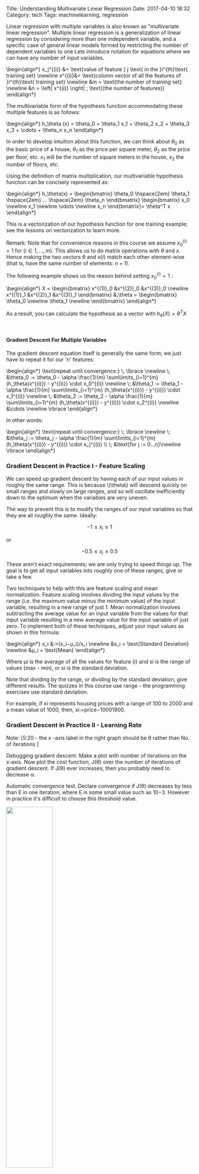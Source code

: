 Title: Understanding Multivariate Linear Regression
Date: 2017-04-10 18:32
Category: tech
Tags: machinelearning, regression


Linear regression with multiple variables is also known as "multivariate linear regression". Multiple linear regression is a generalization of linear regression by considering more than one independent variable, and a specific case of general linear models formed by restricting the number of dependent variables to one
Lets introduce notation for equations where we can have any number of input variables.


\begin{align*}
x_j^{(i)} &= \text{value of feature } j \text{ in the }i^{th}\text{ training set} \newline 
x^{(i)}&= \text{column vector of all the features of }i^{th}\text{ training set} \newline 
&m = \text{the number of training set} \newline 
&n = \left| x^{(i)} \right| ; \text{(the number of features)} 
\end{align*}


The multivariable form of the hypothesis function accommodating these multiple features is as follows:

<div class="mathsize">
\begin{align*}
h_\theta (x) = \theta_0 + \theta_1 x_1 + \theta_2 x_2 + \theta_3 x_3 + \cdots + \theta_n x_n
\end{align*}
</div>

In order to develop intuition about this function, we can think about $\theta_0$ as the basic price of a house, $\theta_1$ as the price per square meter, $\theta_2$ as the price per floor, etc. $x_1$ will be the number of square meters in the house, $x_2$ the number of floors, etc.

Using the definition of matrix multiplication, our multivariable hypothesis function can be concisely represented as:

<div class="mathsize">
\begin{align*}
    h_\theta(x) =
    \begin{bmatrix}
        \theta_0 \hspace{2em} \theta_1 \hspace{2em} ... \hspace{2em} \theta_n
    \end{bmatrix}
    \begin{bmatrix}
        x_0 \newline 
        x_1 \newline 
        \vdots \newline 
        x_n
    \end{bmatrix}= \theta^T x
\end{align*}
</div>

This is a vectorization of our hypothesis function for one training example; see the lessons on vectorization to learn more.

Remark: Note that for convenience reasons in this course we assume $x_{0}^{(i)} =1 \text{ for } (i\in { 1,\dots, m } )$. This allows us to do matrix operations with $\theta$ and $x$. Hence making the two vectors $\theta$ and $x(i)$ match each other element-wise (that is, have the same number of elements: $n+1$).

The following example shows us the reason behind setting $x_{0}^{(i)}=1$ :

<div class="mathsize">
\begin{align*}
    X = \begin{bmatrix}
            x^{(1)}_0 &x^{(2)}_0 &x^{(3)}_0 \newline 
            x^{(1)}_1 &x^{(2)}_1 &x^{(3)}_1 
        \end{bmatrix} &,\theta = 
        \begin{bmatrix}
            \theta_0 \newline 
            \theta_1 \newline
        \end{bmatrix}
\end{align*}
</div>

As a result, you can calculate the hypothesis as a vector with $h_{θ}(X)=θ^TX$

<br/>

#### Gradient Descent For Multiple Variables ####

The gradient descent equation itself is generally the same form; we just have to repeat it for our 'n' features:

<div class="mathsize">
\begin{align*} 
\text{repeat until convergence:} \; \lbrace \newline 
\; &\theta_0 := \theta_0 - \alpha \frac{1}{m} \sum\limits_{i=1}^{m} (h_\theta(x^{(i)}) - y^{(i)}) \cdot x_0^{(i)} \newline 
\; &\theta_1 := \theta_1 - \alpha \frac{1}{m} \sum\limits_{i=1}^{m} (h_\theta(x^{(i)}) - y^{(i)}) \cdot x_1^{(i)} \newline 
\; &\theta_2 := \theta_2 - \alpha \frac{1}{m} \sum\limits_{i=1}^{m} (h_\theta(x^{(i)}) - y^{(i)}) \cdot x_2^{(i)} \newline 
&\cdots \newline 
\rbrace 
\end{align*}
</div>

In other words:

<div class="mathsize">
\begin{align*}
    \text{repeat until convergence:} \; \lbrace \newline 
    \; &\theta_j := \theta_j - \alpha \frac{1}{m} \sum\limits_{i=1}^{m} (h_\theta(x^{(i)}) - y^{(i)}) \cdot x_j^{(i)} \\
    \; &\text{for j := 0...n}\newline 
    \rbrace
\end{align*}
</div>


### Gradient Descent in Practice I - Feature Scaling


We can speed up gradient descent by having each of our input values in roughly the same range. This is because \\(\theta\\) will descend quickly on small ranges and slowly on large ranges, and so will oscillate inefficiently down to the optimum when the variables are very uneven.



The way to prevent this is to modify the ranges of our input variables so that they are all roughly the same. Ideally:

$$ −1 ≤ x_i ≤ 1 $$

or

$$ −0.5 ≤ x_i ≤ 0.5 $$

These aren't exact requirements; we are only trying to speed things up. The goal is to get all input variables into roughly one of these ranges, give or take a few.

Two techniques to help with this are feature scaling and mean normalization. Feature scaling involves dividing the input values by the range (i.e. the maximum value minus the minimum value) of the input variable, resulting in a new range of just 1. Mean normalization involves subtracting the average value for an input variable from the values for that input variable resulting in a new average value for the input variable of just zero. To implement both of these techniques, adjust your input values as shown in this formula:

<div class="mathsize">
\begin{align*}
    x_i &:=(x_i−μ_i)/s_i \newline
    &s_i = \text{Standard Deviation} \newline
    &μ_i = \text{Mean}
\end{align*}
</div>

Where μi is the average of all the values for feature (i) and si is the range of values (max - min), or si is the standard deviation.

Note that dividing by the range, or dividing by the standard deviation, give different results. The quizzes in this course use range - the programming exercises use standard deviation.

For example, if xi represents housing prices with a range of 100 to 2000 and a mean value of 1000, then, xi:=price−10001900.

### Gradient Descent in Practice II - Learning Rate

Note: [5:20 - the x -axis label in the right graph should be θ rather than No. of iterations ]

Debugging gradient descent. Make a plot with number of iterations on the x-axis. Now plot the cost function, J(θ) over the number of iterations of gradient descent. If J(θ) ever increases, then you probably need to decrease α.

Automatic convergence test. Declare convergence if J(θ) decreases by less than E in one iteration, where E is some small value such as 10−3. However in practice it's difficult to choose this threshold value.

<div class="imgcap">
<img alt="" src="/images/assets/lr-gd/costfunction-alpha1.png" style="border:none; width:50%;">
</div>

It has been proven that if learning rate α is sufficiently small, then \\( J(\theta)\\) will decrease on every iteration.

<div class="imgcap">
<img alt= "" src="/images/assets/lr-gd/costfunction-alpha2.png" style="border:none; width:50%;">
</div>

To summarize:
If α is too small: slow convergence.
If α is too large: \\( J(\theta)\\) may not decrease on every iteration and thus may not converge.

### Features and Polynomial Regression

We can improve our features and the form of our hypothesis function in a couple different ways. We can combine multiple features into one. For example, we can combine $x_1$ and $x_2$ into a new feature $x_3$ by taking $x_1*x_2$.

#### Polynomial Regression

Our hypothesis function need not be linear (a straight line) if that does not fit the data well. We can change the behavior or curve of our hypothesis function by making it a quadratic, cubic or square root function (or any other form). For example, if our hypothesis function is $h_{\theta}(x) = \theta_0 + \theta_1 x_1$ then we can create additional features based on $x_1$ , to get the quadratic function $h_{\theta}(x) = \theta_0 + \theta_1 x_1 + \theta_2 x_1^2$ or the cubic function $h_{\theta}(x) = \theta_0 + \theta_1 x_1 + \theta_2 x_1^2 + \theta_3 x_1^3$. 

In the cubic version, we have created new features $x_2$ and $x_3$ where $x_2=x_1^2$ and $x_3=x_1^3$. To make it a square root function, we could do: $h_{\theta}(x) = \theta_0 + \theta_1 x_1 + \theta_2 \sqrt{x_1}$. One important thing to keep in mind is, if you choose your features this way then feature scaling becomes very important. eg. if $x_1$ has range 1 - 1000 then range of $x_1^2$ becomes 1 - 1000000 and that of $x_1^3$ becomes 1 - 1000000000
